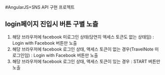 #AngularJS+SNS API 구현 프로젝트

## login페이지 진입시 버튼 구별 노츨
1. 해당 브라우저에 facebook 미로그인 상태(당연히 액세스 토큰도 없는 상태임) : Login with Facebook 버튼만 노출
2. 해당 브라우저에 facebook 로그인 상태, 액세스 토큰이 없는 경우(TravelNote 미로그인임) : Login with Facebook 버튼만 노출
2. 해당 브라우저에 facebook 로그인 상태, 액세스 토큰이 있는 경우 : START 버튼만 노출